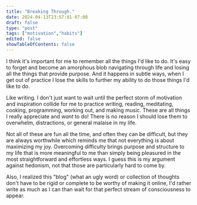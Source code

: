 ```yaml
---
title: "Breaking Through."
date: 2024-04-13T23:57:01-07:00
draft: false
type: "post"
tags: ["motivation","habits"]
edited: false
showTableOfContents: false
---
```


I think it's important for me to remember all the things I'd like to do. It's easy to forget and become an amorphous blob navigating through life and losing all the things that provide purpose. And it happens in subtle ways, when I get out of practice I lose the skills to further my ability to do those things I'd like to do.

Like writing. I don't just want to wait until the perfect storm of motivation and inspiration collide for me to practice writing, reading, meditating, cooking, programming, working out, and making music. These are all things I really appreciate and *want* to do! There is no reason I should lose them to overwhelm, distractions, or general malaise in my life.

Not all of these are fun all the time, and often they can be difficult, but they are always worthwhile which reminds me that not everything is about maximizing my joy. Overcoming difficulty brings purpose and structure to my life that is more meaningful to me than simply being pleasured in the most straightforward and effortless ways. I guess this is my argument against hedonism, not that those are particularly hard to come by.

Also, I realized this "blog" (what an ugly word) or collection of thoughts don't have to be rigid or complete to be worthy of making it online, I'd rather write as much as I can than wait for that perfect stream of consciousness to appear.
